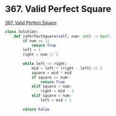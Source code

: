 # 367. Valid Perfect Square

[367. Valid Perfect Square](https://leetcode.com/problems/valid-perfect-square/)

```python
class Solution:
    def isPerfectSquare(self, num: int) -> bool:  
        if num == 1:
            return True
        left = 1
        right = num // 2
        
        while left <= right:
            mid = left + (right - left) // 2
            square = mid * mid
            if square == num:
                return True
            elif square > num:
                right = mid - 1
            elif square < num:
                left = mid + 1
        
        return False
```

